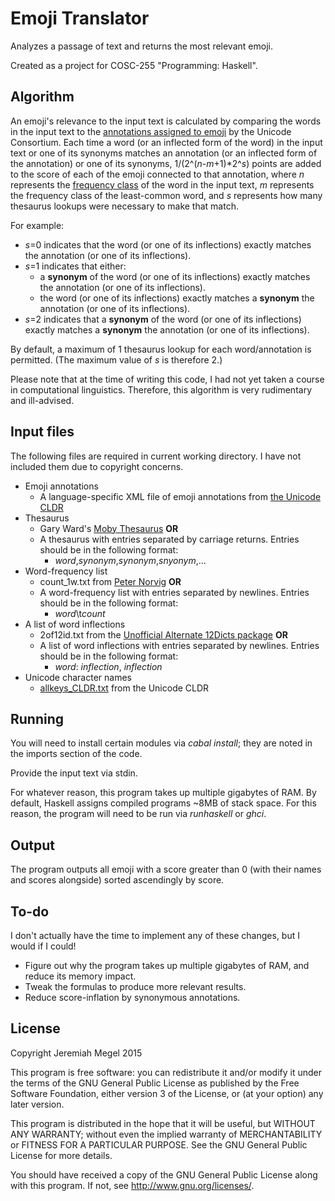 # Emoji Translator

Analyzes a passage of text and returns the most relevant emoji.

Created as a project for COSC-255 "Programming: Haskell".

## Algorithm
An emoji's relevance to the input text is calculated by comparing the words in the input text to the [annotations assigned to emoji](http://unicode.org/emoji/charts/emoji-annotations.html) by the Unicode Consortium. Each time a word (or an inflected form of the word) in the input text or one of its synonyms matches an annotation (or an inflected form of the annotation) or one of its synonyms, 1/(2^(_n_-_m_+1)*2^_s_) points are added to the score of each of the emoji connected to that annotation, where _n_ represents the [frequency class](http://self.gutenberg.org/articles/frequency_list) of the word in the input text, _m_ represents the frequency class of the least-common word, and _s_ represents how many thesaurus lookups were necessary to make that match.

For example:
- _s_=0 indicates that the word (or one of its inflections) exactly matches the annotation (or one of its inflections).
- _s_=1 indicates that either:
    - a **synonym** of the word (or one of its inflections) exactly matches the annotation (or one of its inflections).
    - the word (or one of its inflections) exactly matches a **synonym** the annotation (or one of its inflections).
- _s_=2 indicates that a **synonym** of the word (or one of its inflections) exactly matches a **synonym** the annotation (or one of its inflections).

By default, a maximum of 1 thesaurus lookup for each word/annotation is permitted. (The maximum value of _s_ is therefore 2.)

Please note that at the time of writing this code, I had not yet taken a course in computational linguistics. Therefore, this algorithm is very rudimentary and ill-advised.

## Input files

The following files are required in current working directory. I have not included them due to copyright concerns.
- Emoji annotations
    - A language-specific XML file of emoji annotations from [the Unicode CLDR](http://unicode.org/repos/cldr/tags/latest/common/annotations/)
- Thesaurus
    - Gary Ward's [Moby Thesaurus](http://icon.shef.ac.uk/Moby/mthes.html) **OR**
    - A thesaurus with entries separated by carriage returns. Entries should be in the following format:
        - *word*,*synonym*,*synonym*,*snyonym*,...
- Word-frequency list
    - count_1w.txt from [Peter Norvig](http://norvig.com/ngrams/) **OR**
    - A word-frequency list with entries separated by newlines. Entries should be in the following format:
        - *word*\t*count*
- A list of word inflections
    - 2of12id.txt from the [Unofficial Alternate 12Dicts package](http://wordlist.aspell.net/12dicts/) **OR**
    - A list of word inflections with entries separated by newlines. Entries should be in the following format:
        - *word*: *inflection*, *inflection*
- Unicode character names
    - [allkeys_CLDR.txt](http://unicode.org/repos/cldr/tags/latest/common/uca/allkeys_CLDR.txt) from the Unicode CLDR

## Running

You will need to install certain modules via *cabal install*; they are noted in the imports section of the code.

Provide the input text via stdin.

For whatever reason, this program takes up multiple gigabytes of RAM. By default, Haskell assigns compiled programs ~8MB of stack space. For this reason, the program will need to be run via *runhaskell* or *ghci*.

## Output

The program outputs all emoji with a score greater than 0 (with their names and scores alongside) sorted ascendingly by score.

## To-do

I don't actually have the time to implement any of these changes, but I would if I could!

- Figure out why the program takes up multiple gigabytes of RAM, and reduce its memory impact.
- Tweak the formulas to produce more relevant results.
- Reduce score-inflation by synonymous annotations.

## License

Copyright Jeremiah Megel 2015

This program is free software: you can redistribute it and/or modify
it under the terms of the GNU General Public License as published by
the Free Software Foundation, either version 3 of the License, or
(at your option) any later version.

This program is distributed in the hope that it will be useful,
but WITHOUT ANY WARRANTY; without even the implied warranty of
MERCHANTABILITY or FITNESS FOR A PARTICULAR PURPOSE.  See the
GNU General Public License for more details.

You should have received a copy of the GNU General Public License
along with this program.  If not, see <http://www.gnu.org/licenses/>.

